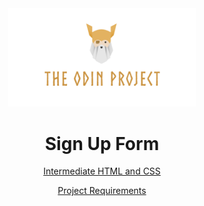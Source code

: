 <div align="center">
<a href="https://theodinproject.com/"><img src="https://github.com/yousefelassal/odin-recipes/blob/main/images/top%20logo.png?raw=true" width="300px" height="auto"></a>
<h1>Sign Up Form</h1>
<p><a href="https://www.theodinproject.com/paths/full-stack-javascript/courses/intermediate-html-and-css">Intermediate HTML and CSS</a></p>
<p><a href="https://www.theodinproject.com/lessons/node-path-intermediate-html-and-css-sign-up-form">Project Requirements</a></p>
</div>
